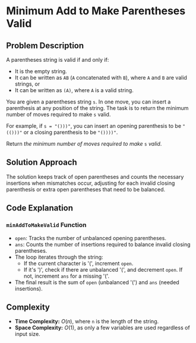 # Minimum Add to Make Parentheses Valid

## Problem Description

A parentheses string is valid if and only if:

- It is the empty string.
- It can be written as `AB` (`A` concatenated with `B`), where `A` and `B` are valid strings, or
- It can be written as `(A)`, where `A` is a valid string.

You are given a parentheses string `s`. In one move, you can insert a parenthesis at any position of the string. The task is to return the minimum number of moves required to make `s` valid.

For example, if `s = "()))"`, you can insert an opening parenthesis to be `"(()))"` or a closing parenthesis to be `"())))"`.

Return *the minimum number of moves required to make* `s` *valid*.

## Solution Approach

The solution keeps track of open parentheses and counts the necessary insertions when mismatches occur, adjusting for each invalid closing parenthesis or extra open parentheses that need to be balanced.

## Code Explanation

### `minAddToMakeValid` Function

- `open`: Tracks the number of unbalanced opening parentheses.
- `ans`: Counts the number of insertions required to balance invalid closing parentheses.
- The loop iterates through the string:
  - If the current character is '(', increment `open`.
  - If it's ')', check if there are unbalanced '(', and decrement `open`. If not, increment `ans` for a missing '('.
- The final result is the sum of `open` (unbalanced '(') and `ans` (needed insertions).

## Complexity

- **Time Complexity:** $O(n)$, where `n` is the length of the string.
- **Space Complexity:** $O(1)$, as only a few variables are used regardless of input size.
